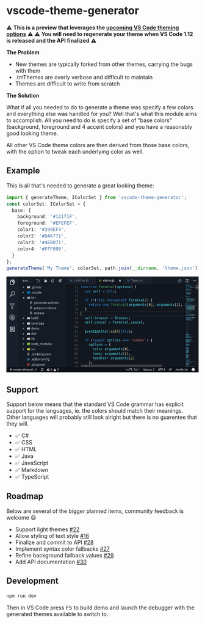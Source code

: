 # vscode-theme-generator

⚠️ **This is a preview that leverages the [upcoming VS Code theming options](https://github.com/Microsoft/vscode/issues/3112)** ⚠️
⚠️ **You will need to regenerate your theme when VS Code 1.12 is released and the API finalized** ⚠️

**The Problem**

- New themes are typically forked from other themes, carrying the bugs with them
- .tmThemes are overly verbose and difficult to maintain
- Themes are difficult to write from scratch

**The Solution**

What if all you needed to do to generate a theme was specify a few colors and everything else was handled for you? Well that's what this module aims to accomplish. All you need to do is specify a set of "base colors" (background, foreground and 4 accent colors) and you have a reasonably good looking theme.

All other VS Code theme colors are then derived from those base colors, with the option to tweak each underlying color as well.

## Example

This is all that's needed to generate a great looking theme:

```ts
import { generateTheme, IColorSet } from 'vscode-theme-generator';
const colorSet: IColorSet = {
  base: {
    background: '#12171F',
    foreground: '#EFEFEF',
    color1: '#399EF4',
    color2: '#DA6771',
    color3: '#4EB071',
    color4: '#FFF099',
  }
};
generateTheme('My Theme', colorSet, path.join(__dirname, 'theme.json'));
```

![](./images/example.png)

## Support

Support below means that the standard VS Code grammar has explicit support for the languages, ie. the colors should match their meanings. Other languages will probably still look alright but there is no guarentee that they will.

- :white_check_mark: C#
- :white_check_mark: CSS
- :white_check_mark: HTML
- :white_check_mark: Java
- :white_check_mark: JavaScript
- :white_check_mark: Markdown
- :white_check_mark: TypeScript

## Roadmap

Below are several of the bigger planned items, community feedback is welcome :smiley:

- Support light themes [#22](https://github.com/Tyriar/vscode-theme-generator/issues/22)
- Allow styling of text style [#16](https://github.com/Tyriar/vscode-theme-generator/issues/16)
- Finalize and commit to API [#28](https://github.com/Tyriar/vscode-theme-generator/issues/28)
- Implement syntax color fallbacks [#27](https://github.com/Tyriar/vscode-theme-generator/issues/27)
- Refine background fallback values [#29](https://github.com/Tyriar/vscode-theme-generator/issues/29)
- Add API documentation [#30](https://github.com/Tyriar/vscode-theme-generator/issues/30)

## Development

```bash
npm run dev
```

Then in VS Code press <kbd>F5</kbd> to build demo and launch the debugger with the generated themes available to switch to.
